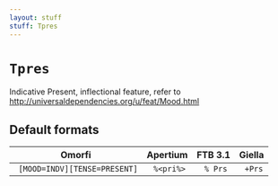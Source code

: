 ```yaml
---
layout: stuff
stuff: Tpres
---
```

# ` Tpres `

Indicative Present, inflectional feature, refer to http://universaldependencies.org/u/feat/Mood.html

## Default formats
| Omorfi | Apertium | FTB 3.1 | Giella |
|:------:|:--------:|:-------:|:------:|
| ` [MOOD=INDV][TENSE=PRESENT]` | ` %<pri%>` | ` % Prs` | ` +Prs`  |
